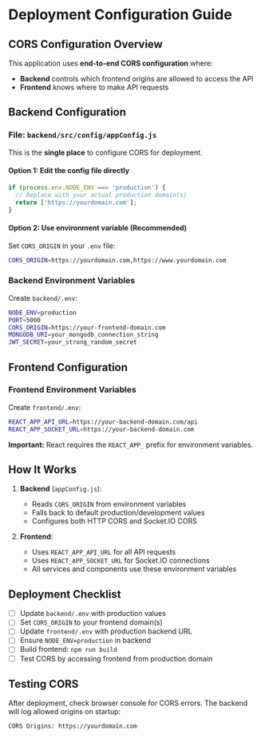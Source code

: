 # Deployment Configuration Guide

## CORS Configuration Overview

This application uses **end-to-end CORS configuration** where:
- **Backend** controls which frontend origins are allowed to access the API
- **Frontend** knows where to make API requests

## Backend Configuration

### File: `backend/src/config/appConfig.js`

This is the **single place** to configure CORS for deployment.

#### Option 1: Edit the config file directly
```javascript
if (process.env.NODE_ENV === 'production') {
  // Replace with your actual production domain(s)
  return ['https://yourdomain.com'];
}
```

#### Option 2: Use environment variable (Recommended)
Set `CORS_ORIGIN` in your `.env` file:
```bash
CORS_ORIGIN=https://yourdomain.com,https://www.yourdomain.com
```

### Backend Environment Variables

Create `backend/.env`:
```bash
NODE_ENV=production
PORT=5000
CORS_ORIGIN=https://your-frontend-domain.com
MONGODB_URI=your_mongodb_connection_string
JWT_SECRET=your_strong_random_secret
```

## Frontend Configuration

### Frontend Environment Variables

Create `frontend/.env`:
```bash
REACT_APP_API_URL=https://your-backend-domain.com/api
REACT_APP_SOCKET_URL=https://your-backend-domain.com
```

**Important:** React requires the `REACT_APP_` prefix for environment variables.

## How It Works

1. **Backend** (`appConfig.js`):
   - Reads `CORS_ORIGIN` from environment variables
   - Falls back to default production/development values
   - Configures both HTTP CORS and Socket.IO CORS

2. **Frontend**:
   - Uses `REACT_APP_API_URL` for all API requests
   - Uses `REACT_APP_SOCKET_URL` for Socket.IO connections
   - All services and components use these environment variables

## Deployment Checklist

- [ ] Update `backend/.env` with production values
- [ ] Set `CORS_ORIGIN` to your frontend domain(s)
- [ ] Update `frontend/.env` with production backend URL
- [ ] Ensure `NODE_ENV=production` in backend
- [ ] Build frontend: `npm run build`
- [ ] Test CORS by accessing frontend from production domain

## Testing CORS

After deployment, check browser console for CORS errors. The backend will log allowed origins on startup:
```
CORS Origins: https://yourdomain.com
```


